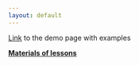 ```yaml
---
layout: default
---
```


[Link](smth.md) to the demo page with examples

**[Materials of lessons](lessons.md)**
